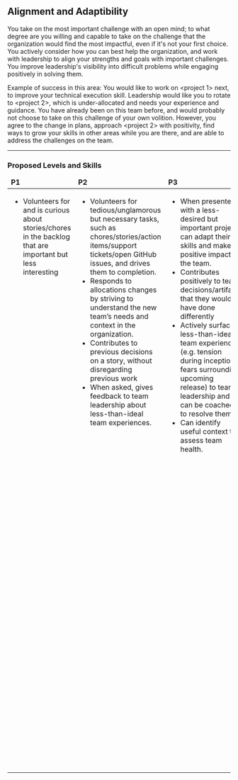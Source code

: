 ## Alignment and Adaptibility
You take on the most important challenge with an open mind; to what degree are you willing and capable to take on the challenge that the organization would find the most impactful, even if it's not your first choice. You actively consider how you can best help the organization, and work with leadership to align your strengths and goals with important challenges. You improve leadership's visibility into difficult problems while engaging positively in solving them.

Example of success in this area: You would like to work on <project 1> next, to improve your technical execution skill. Leadership would like you to rotate to <project 2>, which is under-allocated and needs your experience and guidance. You have already been on this team before, and would probably not choose to take on this challenge of your own volition. However, you agree to the change in plans, approach <project 2> with positivity, find ways to grow your skills in other areas while you are there, and are able to address the challenges on the team.

---
### Proposed Levels and Skills
<table>
<tbody>
<thead>
<td><strong>P1</strong></td>
<td><strong>P2</strong></td>
<td><strong>P3</strong></td>
<td><strong>P4</strong></td>
</thead>
<tr>
  
<!-- P1 -->
<td valign="top"><ul>
  <li>Volunteers for and is curious about stories/chores in the backlog that are important but less interesting</li></ul>
</td>

<!-- P2 -->
<td valign="top"><ul>
  <li>Volunteers for tedious/unglamorous but necessary tasks, such as chores/stories/action items/support tickets/open GitHub issues, and drives them to completion.</li>
  <li>Responds to allocations changes by striving to understand the new team’s needs and context in the organization.</li>
  <li>Contributes to previous decisions on a story, without disregarding previous work</li>
  <li>When asked, gives feedback to team leadership about less-than-ideal team experiences.</li></ul>
</td>

<!-- P3 -->
<td valign="top"><ul>
  <li>When presented with a less-desired but important project, can adapt their skills and make a positive impact on the team.</li>
  <li>Contributes positively to team decisions/artifacts that they would have done differently</li>
  <li>Actively surfaces less-than-ideal team experiences (e.g. tension during inception, fears surrounding upcoming release) to team leadership and can be coached to resolve them.</li>
  <li>Can identify useful context to assess team health.</li></ul> 
</td>

<!-- P4 -->
<td valign="top"><ul>
  <li>Frames less-interesting but high-priority work to highlight the value and learning-opportunity, improving the entire team’s outlook on that work.</li>
  <li>Engages deeply with difficult, less-glamorous challenges and transforms them to be more desirable and actionable.</li>
  <li>Is aligned with the priorities of the organization, and approaches their team allocation as a collaborative effort with leadership.</li>
  <li>Adapts their personal growth and contributions to the organization's needs.</li>
  <li>Makes sustainable progress towards current goals by continuously building on legacy codebases</li>
  <li>Surfaces uncomfortable issues affecting the team in a kind, honest, and direct manner; keeps leadership in the loop while working to resolve the issues.</li></ul></td>  </tbody></table>   
